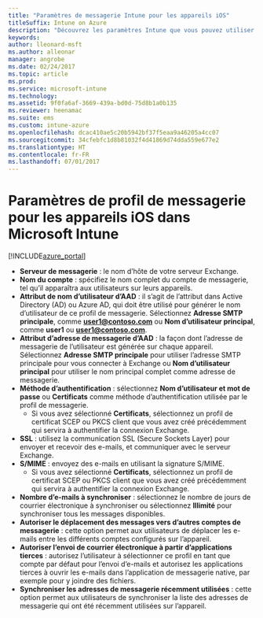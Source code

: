 ```yaml
---
title: "Paramètres de messagerie Intune pour les appareils iOS"
titleSuffix: Intune on Azure
description: "Découvrez les paramètres Intune que vous pouvez utiliser pour configurer les connexions à la messagerie sur les appareils iOS."
keywords: 
author: lleonard-msft
ms.author: alleonar
manager: angrobe
ms.date: 02/24/2017
ms.topic: article
ms.prod: 
ms.service: microsoft-intune
ms.technology: 
ms.assetid: 9f0fa6af-3669-439a-bd0d-75d8b1a0b135
ms.reviewer: heenamac
ms.suite: ems
ms.custom: intune-azure
ms.openlocfilehash: dcac410ae5c20b5942bf37f5eaa9a46205a4cc07
ms.sourcegitcommit: 34cfebfc1d8b81032f4d41869d74dda559e677e2
ms.translationtype: HT
ms.contentlocale: fr-FR
ms.lasthandoff: 07/01/2017
---
```

# <a name="email-profile-settings-for-ios-devices-in-microsoft-intune"></a>Paramètres de profil de messagerie pour les appareils iOS dans Microsoft Intune

[!INCLUDE[azure_portal](./includes/azure_portal.md)]



- **Serveur de messagerie** : le nom d’hôte de votre serveur Exchange.
- **Nom du compte** : spécifiez le nom complet du compte de messagerie, tel qu’il apparaîtra aux utilisateurs sur leurs appareils.
- **Attribut de nom d’utilisateur d’AAD** : il s’agit de l’attribut dans Active Directory (AD) ou Azure AD, qui doit être utilisé pour générer le nom d’utilisateur de ce profil de messagerie. Sélectionnez **Adresse SMTP principale**, comme **user1@contoso.com** ou **Nom d’utilisateur principal**, comme **user1** ou **user1@contoso.com**.
- **Attribut d’adresse de messagerie d’AAD** : la façon dont l’adresse de messagerie de l’utilisateur est générée sur chaque appareil. Sélectionnez **Adresse SMTP principale** pour utiliser l’adresse SMTP principale pour vous connecter à Exchange ou **Nom d’utilisateur principal** pour utiliser le nom principal complet comme adresse de messagerie.
- **Méthode d’authentification** : sélectionnez **Nom d’utilisateur et mot de passe** ou **Certificats** comme méthode d’authentification utilisée par le profil de messagerie.
    - Si vous avez sélectionné **Certificats**, sélectionnez un profil de certificat SCEP ou PKCS client que vous avez créé précédemment qui servira à authentifier la connexion Exchange.
- **SSL** : utilisez la communication SSL (Secure Sockets Layer) pour envoyer et recevoir des e-mails, et communiquer avec le serveur Exchange.
- **S/MIME** : envoyez des e-mails en utilisant la signature S/MIME.
    - Si vous avez sélectionné **Certificats**, sélectionnez un profil de certificat SCEP ou PKCS client que vous avez créé précédemment qui servira à authentifier la connexion Exchange.
- **Nombre d’e-mails à synchroniser** : sélectionnez le nombre de jours de courrier électronique à synchroniser ou sélectionnez **Illimité** pour synchroniser tous les messages disponibles.
- **Autoriser le déplacement des messages vers d’autres comptes de messagerie** : cette option permet aux utilisateurs de déplacer les e-mails entre les différents comptes configurés sur l’appareil.
- **Autoriser l’envoi de courrier électronique à partir d’applications tierces** : autorisez l’utilisateur à sélectionner ce profil en tant que compte par défaut pour l’envoi d’e-mails et autorisez les applications tierces à ouvrir les e-mails dans l’application de messagerie native, par exemple pour y joindre des fichiers.
- **Synchroniser les adresses de messagerie récemment utilisées** : cette option permet aux utilisateurs de synchroniser la liste des adresses de messagerie qui ont été récemment utilisées sur l’appareil.
